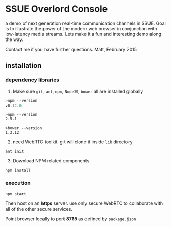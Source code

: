 # SSUE Overlord Console

a demo of next generation real-time communication channels in SSUE. Goal is to illustrate the power of the modern web browser in conjunction with low-latency media streams.
Lets make it a fun and interesting demo along the way. 

Contact me if you have further questions. Matt, February 2015



## installation


### dependency libraries



1. Make sure `git`, `ant`, `npm`, `NodeJS`, `bower` all are installed globally
 
 
```javascript
>npm --version
v0.12.0
```
 
 
```
>npm --version
2.5.1
```
 
```
>bower --version
1.3.12
```

2. need WebRTC toolkit. git will clone it inside `lib` directory

```
ant init
```

3. Download NPM related components
```
npm install
```
 
 
### execution

```
npm start
```

Then host on an <b>https</b> server. use only secure WebRTC to collaborate with all of the other secure services.

Point browser locally to port <b>8765</b> as defined by `package.json`

